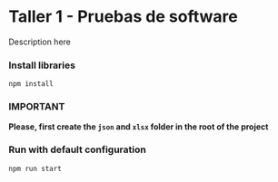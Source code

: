 # Taller 1 - Pruebas de software

Description here

### Install libraries

`npm install`

### IMPORTANT

**Please, first create the `json` and `xlsx` folder in the root of the project**

### Run with default configuration

`npm run start`
